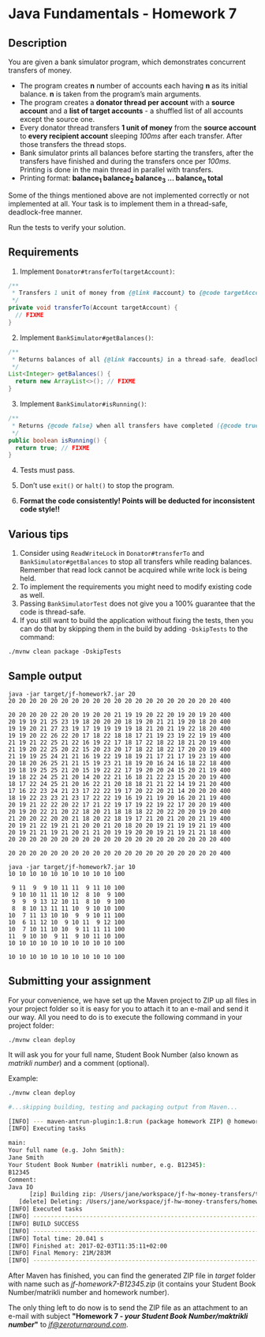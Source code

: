 Java Fundamentals - Homework 7
===========
Description
-------------------

You are given a bank simulator program, which demonstrates concurrent transfers of money.
* The program creates **n** number of accounts each having **n** as its initial balance. **n** is taken from the program’s main arguments.
* The program creates a **donator thread per account** with a **source account** and a **list of target accounts** - a shuffled list of all accounts except the source one.
* Every donator thread transfers **1 unit of money** from the **source account** to **every recipient account** sleeping _100ms_ after each transfer. After those transfers the thread stops.
* Bank simulator prints all balances before starting the transfers, after the transfers have finished and during the transfers once per _100ms_. Printing is done in the main thread in parallel with transfers.
* Printing format: **balance<sub>1</sub> balance<sub>2</sub> balance<sub>3</sub> ... balance<sub>n</sub> total**

Some of the things mentioned above are not implemented correctly or not implemented at all. Your task is to implement them in a thread-safe, deadlock-free manner.

Run the tests to verify your solution.

Requirements
-----------------------
1) Implement `Donator#transferTo(targetAccount)`:
```java
/**
 * Transfers 1 unit of money from {@link #account} to {@code targetAccount} in a thread-safe, deadlock-free manner.
 */
private void transferTo(Account targetAccount) {
  // FIXME
}
```
2) Implement `BankSimulator#getBalances()`:
```java
/**
 * Returns balances of all {@link #accounts} in a thread-safe, deadlock-free manner.
 */
List<Integer> getBalances() {
  return new ArrayList<>(); // FIXME
}
```
3) Implement `BankSimulator#isRunning()`:
```java
/**
 * Returns {@code false} when all transfers have completed ({@code true} otherwise) in a thread-safe, deadlock-free manner.
 */
public boolean isRunning() {
  return true; // FIXME
}
```
4) Tests must pass.

5) Don’t use `exit()` or `halt()` to stop the program.

6) **Format the code consistently! Points will be deducted for inconsistent code style!!**

Various tips
-----------------------

1. Consider using `ReadWriteLock` in `Donator#transferTo` and `BankSimulator#getBalances` to stop all transfers while reading balances. Remember that read lock cannot be acquired while write lock is being held.
2. To implement the requirements you might need to modify existing code as well.
3. Passing `BankSimulatorTest` does not give you a 100% guarantee that the code is thread-safe.
4. If you still want to build the application without fixing the tests, then you can do that by skipping them in the build by adding `-DskipTests` to the command:
```shell
./mvnw clean package -DskipTests
```

Sample output
-----------------------
```
java -jar target/jf-homework7.jar 20
20 20 20 20 20 20 20 20 20 20 20 20 20 20 20 20 20 20 20 20 400

20 20 20 20 22 20 20 19 20 20 21 19 19 20 22 20 19 20 19 20 400
20 19 19 21 25 23 19 18 20 20 20 18 19 20 21 21 19 20 18 20 400
19 19 20 21 27 23 19 17 19 19 19 19 18 21 20 21 19 22 18 20 400
19 19 20 22 26 22 20 17 18 22 18 18 17 21 19 23 19 22 19 19 400
21 19 21 22 25 21 22 16 19 22 17 18 17 22 18 22 18 21 20 19 400
21 19 20 22 25 20 22 15 20 23 20 17 18 22 18 22 17 20 20 19 400
21 19 19 25 24 21 21 16 19 22 19 18 19 21 17 21 17 19 23 19 400
20 18 20 26 25 21 21 15 19 23 21 18 19 20 16 24 16 18 22 18 400
19 18 19 25 25 21 20 15 19 22 22 17 19 20 20 24 15 20 21 19 400
19 18 22 24 25 21 20 14 20 22 21 16 18 21 22 23 15 20 20 19 400
18 17 22 24 25 21 20 16 22 21 20 18 18 21 21 22 14 19 21 20 400
17 16 22 23 24 21 23 17 22 22 19 17 20 22 20 21 14 20 20 20 400
18 19 22 23 23 21 23 17 22 22 19 16 19 21 19 20 16 20 21 19 400
20 19 21 22 22 20 22 17 21 22 19 17 19 22 19 22 17 20 20 19 400
20 19 20 22 21 20 22 18 20 21 18 18 18 22 20 22 20 20 19 20 400
21 20 20 22 20 20 21 18 20 22 18 19 17 21 20 21 20 20 21 19 400
20 19 21 22 19 21 21 20 20 21 20 18 20 20 19 21 19 19 21 19 400
20 19 21 21 19 21 20 21 21 20 19 19 20 20 19 21 19 21 21 18 400
20 20 20 20 20 20 20 20 20 20 20 20 20 20 20 20 20 20 20 20 400

20 20 20 20 20 20 20 20 20 20 20 20 20 20 20 20 20 20 20 20 400
```

```
java -jar target/jf-homework7.jar 10
10 10 10 10 10 10 10 10 10 10 100

 9 11  9  9 10 11 11  9 11 10 100
 9 10 10 11 11 10 12  8 10  9 100
 9  9  9 13 12 10 11  8 10  9 100
 8  8 10 13 11 11 10  9 10 10 100
10  7 11 13 10 10  9  9 10 11 100
10  6 11 12 10  9 10 11  9 12 100
10  7 10 11 10 10  9 11 11 11 100
11  9 10 10  9 11  9 10 11 10 100
10 10 10 10 10 10 10 10 10 10 100

10 10 10 10 10 10 10 10 10 10 100
```

Submitting your assignment
--------------------------

For your convenience, we have set up the Maven project to ZIP up all files in your project folder so it is easy for you to attach it to an e-mail and send it our way. All you need to do is to execute the following command in your project folder:

```
./mvnw clean deploy
```

It will ask you for your full name, Student Book Number (also known as *matrikli number*) and a comment (optional).

Example:

```bash
./mvnw clean deploy

#...skipping building, testing and packaging output from Maven...

[INFO] --- maven-antrun-plugin:1.8:run (package homework ZIP) @ homework7 ---
[INFO] Executing tasks

main:
Your full name (e.g. John Smith):
Jane Smith
Your Student Book Number (matrikli number, e.g. B12345):
B12345
Comment:
Java IO
      [zip] Building zip: /Users/jane/workspace/jf-hw-money-transfers/target/jf-homework7-B12345.zip
   [delete] Deleting: /Users/jane/workspace/jf-hw-money-transfers/homework.properties
[INFO] Executed tasks
[INFO] ------------------------------------------------------------------------
[INFO] BUILD SUCCESS
[INFO] ------------------------------------------------------------------------
[INFO] Total time: 20.041 s
[INFO] Finished at: 2017-02-03T11:35:11+02:00
[INFO] Final Memory: 21M/283M
[INFO] ------------------------------------------------------------------------
```

After Maven has finished, you can find the generated ZIP file in *target* folder with name such as 
*jf-homework7-B12345.zip* (it contains your Student Book Number/matrikli number and homework number).

The only thing left to do now is to send the ZIP file as an attachment to an e-mail with subject **"Homework 7 - *your Student Book Number/maktrikli number*"** to *jf@zeroturnaround.com*.